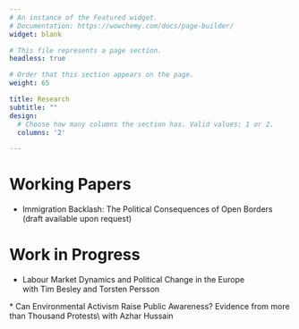 ```yaml
---
# An instance of the Featured widget.
# Documentation: https://wowchemy.com/docs/page-builder/
widget: blank

# This file represents a page section.
headless: true

# Order that this section appears on the page.
weight: 65

title: Research
subtitle: ""
design:
  # Choose how many columns the section has. Valid values: 1 or 2.
  columns: '2'

---
```

# Working Papers

* Immigration Backlash: The Political Consequences of Open Borders (draft available upon request)

# Work in Progress

* Labour Market Dynamics and Political Change in the Europe\
  with Tim Besley and Torsten Persson
<p></p>
* Can Environmental Activism Raise Public Awareness? Evidence from more than Thousand
  Protests\
  with Azhar Hussain
